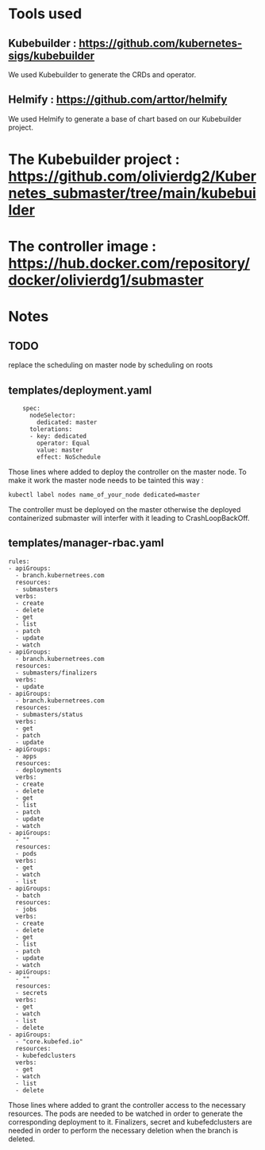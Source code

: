 # Tools used
## Kubebuilder : https://github.com/kubernetes-sigs/kubebuilder
We used Kubebuilder to generate the CRDs and operator.
## Helmify : https://github.com/arttor/helmify
We used Helmify to generate a base of chart based on our Kubebuilder project.
# The Kubebuilder project : https://github.com/olivierdg2/Kubernetes_submaster/tree/main/kubebuilder
# The controller image : https://hub.docker.com/repository/docker/olivierdg1/submaster
# Notes
## TODO
replace the scheduling on master node by scheduling on roots
## templates/deployment.yaml
```
    spec:
      nodeSelector:
        dedicated: master
      tolerations:
      - key: dedicated
        operator: Equal
        value: master
        effect: NoSchedule
```
Those lines where added to deploy the controller on the master node. To make it work the master node needs to be tainted this way : 
```
kubectl label nodes name_of_your_node dedicated=master
```
The controller must be deployed on the master otherwise the deployed containerized submaster will interfer with it leading to CrashLoopBackOff.
## templates/manager-rbac.yaml
```
rules:
- apiGroups:
  - branch.kubernetrees.com
  resources:
  - submasters
  verbs:
  - create
  - delete
  - get
  - list
  - patch
  - update
  - watch
- apiGroups:
  - branch.kubernetrees.com
  resources:
  - submasters/finalizers
  verbs:
  - update
- apiGroups:
  - branch.kubernetrees.com
  resources:
  - submasters/status
  verbs:
  - get
  - patch
  - update
- apiGroups:
  - apps
  resources:
  - deployments
  verbs: 
  - create
  - delete
  - get
  - list
  - patch
  - update
  - watch
- apiGroups:
  - ""
  resources:
  - pods
  verbs:
  - get 
  - watch 
  - list
- apiGroups:
  - batch
  resources:
  - jobs
  verbs: 
  - create
  - delete
  - get
  - list
  - patch
  - update
  - watch
- apiGroups: 
  - ""
  resources:
  - secrets
  verbs:
  - get 
  - watch 
  - list
  - delete
- apiGroups: 
  - "core.kubefed.io"
  resources:
  - kubefedclusters
  verbs:
  - get 
  - watch 
  - list
  - delete
```
Those lines where added to grant the controller access to the necessary resources. The pods are needed to be watched in order to generate the corresponding deployment to it. Finalizers, secret and kubefedclusters are needed in order to perform the necessary deletion when the branch is deleted.
